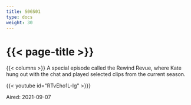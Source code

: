 ```yaml
---
title: S06S01
type: docs
weight: 30
---
```


# {{< page-title >}}

{{< columns >}}
A special episode called the Rewind Revue, where Kate hung out with the chat and played selected clips from the current season.

{{< youtube id="RTvEho1L-lg" >}}}

Aired: 2021-09-07
